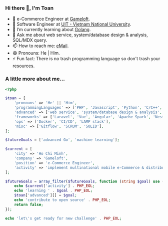 ### Hi there 👋, I'm Toan

- 🔭 e-Commerce Engineer at [Gameloft](https://www.gameloft.com/en/).
- 🤔 Software Engineer at [UIT - Vietnam National University](https://en.uit.edu.vn/).
- 🌱 I’m currently learning about [Golang](https://golang.org/).
- 💬 Ask me about web service, system/database design & analysis, SQL/MDX query.
- 📫 How to reach me: [eMail](mailto:phamphutoan98@gmail.com).
- 😄 Pronouns: He | Him.
- ⚡ Fun fact: There is no trash programming language so don't trash your resources.

### A little more about me...  

```php
<?php

$toan = [
    'pronouns' => 'He' || 'Him',
    'programmingLanguages' => ['PHP', 'Javascript', 'Python', 'C/C++', 'Go'],
    'advanced' => ['web service', 'system/database design & analysis', 'SQL/MDX query'],
    'frameworks' => ['Laravel', 'Vue', 'Angular', 'Apache Spark', 'NestJS'],
    'ops' => ['Docker', 'CI/CD', 'LAMP stack'],
    'misc' => ['Gitflow', 'SCRUM', 'SOLID'],
];

$futureGoals = ['advanced Go', 'machine learning'];

$current = [
    'city' => 'Ho Chi Minh',
    'company' => 'Gameloft',
    'position' => 'e-Commerce Engineer',
    'activity' => 'implement multinational mobile e-Commerce & distributed systems',
];

$futureGoals = array_filter($futureGoals, function (string $goal) use (&$toan, $current) {
    echo $current['activity'] . PHP_EOL;
    echo 'learning ' . $goal . PHP_EOL;
    $toan['advanced'][] = $goal;
    echo 'contribute to open source' . PHP_EOL;
    return false;
});

echo 'let\'s get ready for new challenge' . PHP_EOL;
```
